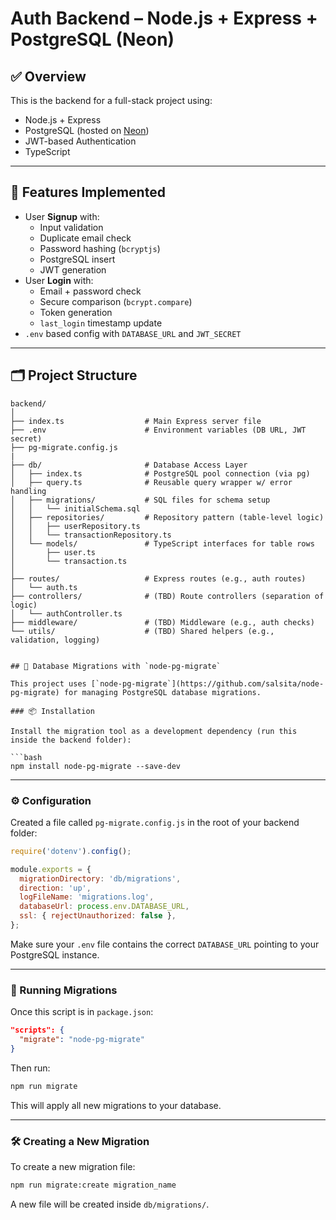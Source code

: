 # Auth Backend – Node.js + Express + PostgreSQL (Neon)

## ✅ Overview

This is the backend for a full-stack project using:
- Node.js + Express
- PostgreSQL (hosted on [Neon](https://neon.tech))
- JWT-based Authentication
- TypeScript

---

## 🔧 Features Implemented

- User **Signup** with:
  - Input validation
  - Duplicate email check
  - Password hashing (`bcryptjs`)
  - PostgreSQL insert
  - JWT generation
- User **Login** with:
  - Email + password check
  - Secure comparison (`bcrypt.compare`)
  - Token generation
  - `last_login` timestamp update
- `.env` based config with `DATABASE_URL` and `JWT_SECRET`

---

## 🗂️ Project Structure

```plaintext
backend/
│
├── index.ts                  # Main Express server file
├── .env                      # Environment variables (DB URL, JWT secret)
├── pg-migrate.config.js
|
├── db/                       # Database Access Layer
│   ├── index.ts              # PostgreSQL pool connection (via pg)
│   ├── query.ts              # Reusable query wrapper w/ error handling
│   ├── migrations/           # SQL files for schema setup
│   │   └── initialSchema.sql
│   ├── repositories/         # Repository pattern (table-level logic)
│   │   ├── userRepository.ts
│   │   └── transactionRepository.ts
│   └── models/               # TypeScript interfaces for table rows
│       ├── user.ts
│       └── transaction.ts
│
├── routes/                   # Express routes (e.g., auth routes)
│   └── auth.ts
├── controllers/              # (TBD) Route controllers (separation of logic)
│   └── authController.ts
├── middleware/               # (TBD) Middleware (e.g., auth checks)
└── utils/                    # (TBD) Shared helpers (e.g., validation, logging)


## 🐘 Database Migrations with `node-pg-migrate`

This project uses [`node-pg-migrate`](https://github.com/salsita/node-pg-migrate) for managing PostgreSQL database migrations.

### 📦 Installation

Install the migration tool as a development dependency (run this inside the backend folder):

```bash
npm install node-pg-migrate --save-dev
```

---

### ⚙️ Configuration

Created a file called `pg-migrate.config.js` in the root of your backend folder:

```js
require('dotenv').config();

module.exports = {
  migrationDirectory: 'db/migrations',
  direction: 'up',
  logFileName: 'migrations.log',
  databaseUrl: process.env.DATABASE_URL,
  ssl: { rejectUnauthorized: false },
};
```

Make sure your `.env` file contains the correct `DATABASE_URL` pointing to your PostgreSQL instance.

---

### 🏃 Running Migrations

Once this script is in `package.json`:

```json
"scripts": {
  "migrate": "node-pg-migrate"
}
```

Then run:

```bash
npm run migrate
```

This will apply all new migrations to your database.


---

### 🛠 Creating a New Migration

To create a new migration file:

```bash
npm run migrate:create migration_name
```

A new file will be created inside `db/migrations/`.
